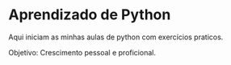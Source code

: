 # Aprendizado de Python #

Aqui iniciam as minhas aulas de python com exercícios praticos.

Objetivo: Crescimento pessoal e proficional.